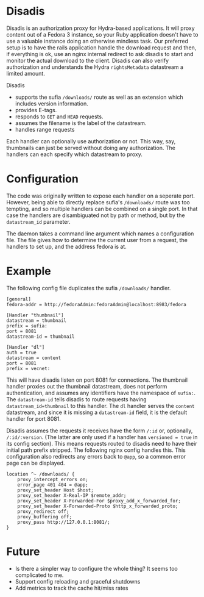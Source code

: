 Disadis
=======

Disadis is an authorization proxy for Hydra-based applications.
It will proxy content out of a Fedora 3 instance, so your Ruby application doesn't have to
use a valuable instance doing an otherwise mindless task.
Our preferred setup is to have the rails application handle the download request and
then, if everything is ok, use an nginx internal redirect to ask disadis to start and
monitor the actual download to the client.
Disadis can also verify authorization and understands the Hydra `rightsMetadata` datastream
a limited amount.

Disadis

* supports the sufia `/downloads/` route as well as an extension which includes version information.
* provides E-tags.
* responds to `GET` and `HEAD` requests.
* assumes the filename is the label of the datastream.
* handles range requests

Each handler can optionally use authorization or not.
This way, say, thumbnails can just be served without doing any authorization.
The handlers can each specify which datastream to proxy.

# Configuration

The code was originally written to expose each handler on a seperate port.
However, being able to directly replace sufia's `/downloads/` route was too tempting,
and so multiple handlers can be combined on a single port.
In that case the handlers are disambiguated not by path or method,
but by the `datastream_id` parameter.

The daemon takes a command line argument which names a configuration file.
The file gives how to determine the current user from a request, the handlers to set up, and the address fedora is at.

# Example

The following config file duplicates the sufia `/downloads/` handler.

```
[general]
fedora-addr = http://fedoraAdmin:fedoraAdmin@localhost:8983/fedora

[Handler "thumbnail"]
datastream = thumbnail
prefix = sufia:
port = 8081
datastream-id = thumbnail

[Handler "dl"]
auth = true
datastream = content
port = 8081
prefix = vecnet:
```

This will have disadis listen on port 8081 for connections.
The thumbnail handler proxies out the thumbnail datastream,
does not perform authentication,
and assumes any identifiers have the namespace of `sufia:`.
The `datastream-id` tells disadis to route requests having `datastream_id=thumbnail`
to this handler.
The `dl` handler serves the `content` datastream, and since it is missing
a `datastream-id` field, it is the default handler for port 8081.

Disadis assumes the requests it receives have the form `/:id` or, optionally, `/:id/:version`.
(The latter are only used if a handler has `versioned = true` in its config section).
This means requests routed to disadis need to have their initial path prefix stripped.
The following nginx config handles this.
This configuration also redirects any errors back to `@app`, so a common error page can
be displayed.

```
location ^~ /downloads/ {
    proxy_intercept_errors on;
    error_page 401 404 = @app;
    proxy_set_header Host $host;
    proxy_set_header X-Real-IP $remote_addr;
    proxy_set_header X-Forwarded-For $proxy_add_x_forwarded_for;
    proxy_set_header X-Forwarded-Proto $http_x_forwarded_proto;
    proxy_redirect off;
    proxy_buffering off;
    proxy_pass http://127.0.0.1:8081/;
}
```

# Future

* Is there a simpler way to configure the whole thing? It seems too complicated to me.
* Support config reloading and graceful shutdowns
* Add metrics to track the cache hit/miss rates
